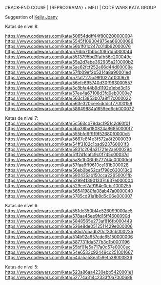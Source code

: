 #BACK-END COUSE | {REPROGRAMA} + MELI | CODE WARS KATA GROUP

Suggestion of [Kelly Joany](https://github.com/kellyjoany)

Katas de nível 8:

https://www.codewars.com/kata/50654ddff44f800200000004
https://www.codewars.com/kata/5545f109004975ea66000086
https://www.codewars.com/kata/56b1f01c247c01db92000076
https://www.codewars.com/kata/576bb71bbbcf0951d5000044
https://www.codewars.com/kata/5513795bd3fafb56c200049e
https://www.codewars.com/kata/55a2d7ebe362935a210000b2
https://www.codewars.com/kata/5ae62fcf252e66d44d00008e
https://www.codewars.com/kata/57fb09ef2b5314a8a90001ed
https://www.codewars.com/kata/57faf7275c991027af000679
https://www.codewars.com/kata/56efc695740d30f963000557
https://www.codewars.com/kata/5c8bfa44b9d1192e1ebd3d15
https://www.codewars.com/kata/57ee4a67108d3fd9eb0000e7
https://www.codewars.com/kata/563c13853b07a8f17c000022
https://www.codewars.com/kata/563e320cee5dddcf77000158
https://www.codewars.com/kata/58649884a1659ed6cb000072


Katas de nível 7:
https://www.codewars.com/kata/5c563cb78dac1951c2d60f01
https://www.codewars.com/kata/5ba38ba180824a86850000f7
https://www.codewars.com/kata/555bfd6f9f9f52680f0000c5
https://www.codewars.com/kata/5667e8f4e3f572a8f2000039
https://www.codewars.com/kata/54ff3102c1bad923760001f3
https://www.codewars.com/kata/5831c204a31721e2ae000294
https://www.codewars.com/kata/51f2d1cafc9c0f745c00037d
https://www.codewars.com/kata/5a8c1b06fd5777d4c00000dd
https://www.codewars.com/kata/57faa6ff9610ce181b000028
https://www.codewars.com/kata/56eb0be52caf798c630013c0
https://www.codewars.com/kata/580435ab150cca22650001fb
https://www.codewars.com/kata/5299413901337c637e000004
https://www.codewars.com/kata/529eef7a9194e0cbc1000255
https://www.codewars.com/kata/56541980fa08ab47a0000040
https://www.codewars.com/kata/5785cd91a1b8d5c06e000007


Katas de nível 6:
https://www.codewars.com/kata/551dc350bf4e526099000ae5
https://www.codewars.com/kata/578aa45ee9fd15ff4600090d
https://www.codewars.com/kata/5848565e273af816fb000449
https://www.codewars.com/kata/526e8de0512511429e000006
https://www.codewars.com/kata/585d7d5adb20cf33cb000235
https://www.codewars.com/kata/514b92a657cdc65150000006
https://www.codewars.com/kata/587731fda577b3d1b0001196
https://www.codewars.com/kata/55bf01e5a717a0d57e0000ec
https://www.codewars.com/kata/54e6533c92449cc251001667
https://www.codewars.com/kata/54da5a58ea159efa38000836


Katas de nível 5:
https://www.codewars.com/kata/523a86aa4230ebb5420001e1
https://www.codewars.com/kata/52774a314c2333f0a7000688















